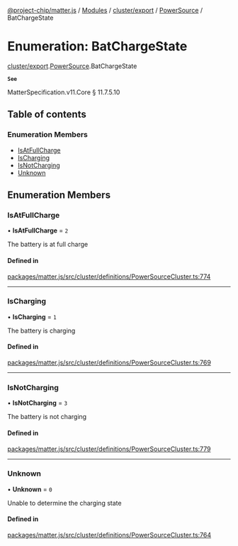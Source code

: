 [@project-chip/matter.js](../README.md) / [Modules](../modules.md) / [cluster/export](../modules/cluster_export.md) / [PowerSource](../modules/cluster_export.PowerSource.md) / BatChargeState

# Enumeration: BatChargeState

[cluster/export](../modules/cluster_export.md).[PowerSource](../modules/cluster_export.PowerSource.md).BatChargeState

**`See`**

MatterSpecification.v11.Core § 11.7.5.10

## Table of contents

### Enumeration Members

- [IsAtFullCharge](cluster_export.PowerSource.BatChargeState.md#isatfullcharge)
- [IsCharging](cluster_export.PowerSource.BatChargeState.md#ischarging)
- [IsNotCharging](cluster_export.PowerSource.BatChargeState.md#isnotcharging)
- [Unknown](cluster_export.PowerSource.BatChargeState.md#unknown)

## Enumeration Members

### IsAtFullCharge

• **IsAtFullCharge** = ``2``

The battery is at full charge

#### Defined in

[packages/matter.js/src/cluster/definitions/PowerSourceCluster.ts:774](https://github.com/project-chip/matter.js/blob/c0d55745d5279e16fdfaa7d2c564daa31e19c627/packages/matter.js/src/cluster/definitions/PowerSourceCluster.ts#L774)

___

### IsCharging

• **IsCharging** = ``1``

The battery is charging

#### Defined in

[packages/matter.js/src/cluster/definitions/PowerSourceCluster.ts:769](https://github.com/project-chip/matter.js/blob/c0d55745d5279e16fdfaa7d2c564daa31e19c627/packages/matter.js/src/cluster/definitions/PowerSourceCluster.ts#L769)

___

### IsNotCharging

• **IsNotCharging** = ``3``

The battery is not charging

#### Defined in

[packages/matter.js/src/cluster/definitions/PowerSourceCluster.ts:779](https://github.com/project-chip/matter.js/blob/c0d55745d5279e16fdfaa7d2c564daa31e19c627/packages/matter.js/src/cluster/definitions/PowerSourceCluster.ts#L779)

___

### Unknown

• **Unknown** = ``0``

Unable to determine the charging state

#### Defined in

[packages/matter.js/src/cluster/definitions/PowerSourceCluster.ts:764](https://github.com/project-chip/matter.js/blob/c0d55745d5279e16fdfaa7d2c564daa31e19c627/packages/matter.js/src/cluster/definitions/PowerSourceCluster.ts#L764)
